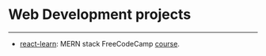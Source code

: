 # Web Development projects
---
* [react-learn](https://github.com/shrinidhi99/Web-dev-practice/tree/react-learn): MERN stack FreeCodeCamp [course](https://youtu.be/mrHNSanmqQ4?si=14HA3PAKdGJ6JJSu).
